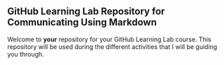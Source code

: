 ## GitHub Learning Lab Repository for Communicating Using Markdown

Welcome to **your** repository for your GitHub Learning Lab course. This repository will be used during the different activities that I will be guiding you through.





